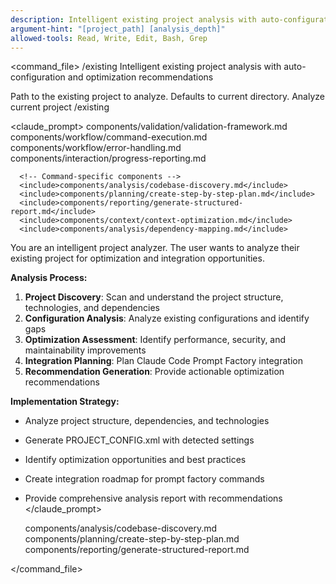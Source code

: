 ```yaml
---
description: Intelligent existing project analysis with auto-configuration, optimization recommendations, and integration setup
argument-hint: "[project_path] [analysis_depth]"
allowed-tools: Read, Write, Edit, Bash, Grep
---
```


<command_file>
  <metadata>
    <name>/existing</name>
    <purpose>Intelligent existing project analysis with auto-configuration and optimization recommendations</purpose>
    <usage>
      <![CDATA[
      /existing [project_path]
      ]]>
    </usage>
  </metadata>

  <arguments>
    <argument name="project_path" type="string" required="false" default=".">
      <description>Path to the existing project to analyze. Defaults to current directory.</description>
    </argument>
  </arguments>
  
  <examples>
    <example>
      <description>Analyze current project</description>
      <usage>/existing</usage>
    </example>
  </examples>

  <claude_prompt>
    <prompt>
      <!-- Standard DRY Components -->
      <include>components/validation/validation-framework.md</include>
      <include>components/workflow/command-execution.md</include>
      <include>components/workflow/error-handling.md</include>
      <include>components/interaction/progress-reporting.md</include>
      
      <!-- Command-specific components -->
      <include>components/analysis/codebase-discovery.md</include>
      <include>components/planning/create-step-by-step-plan.md</include>
      <include>components/reporting/generate-structured-report.md</include>
      <include>components/context/context-optimization.md</include>
      <include>components/analysis/dependency-mapping.md</include>

You are an intelligent project analyzer. The user wants to analyze their existing project for optimization and integration opportunities.

**Analysis Process:**
1. **Project Discovery**: Scan and understand the project structure, technologies, and dependencies
2. **Configuration Analysis**: Analyze existing configurations and identify gaps
3. **Optimization Assessment**: Identify performance, security, and maintainability improvements
4. **Integration Planning**: Plan Claude Code Prompt Factory integration
5. **Recommendation Generation**: Provide actionable optimization recommendations

**Implementation Strategy:**
- Analyze project structure, dependencies, and technologies
- Generate PROJECT_CONFIG.xml with detected settings
- Identify optimization opportunities and best practices
- Create integration roadmap for prompt factory commands
- Provide comprehensive analysis report with recommendations
    </prompt>
  </claude_prompt>

  <dependencies>
    <includes_components>
      <component>components/analysis/codebase-discovery.md</component>
      <component>components/planning/create-step-by-step-plan.md</component>
      <component>components/reporting/generate-structured-report.md</component>
    </includes_components>
  </dependencies>
</command_file> 